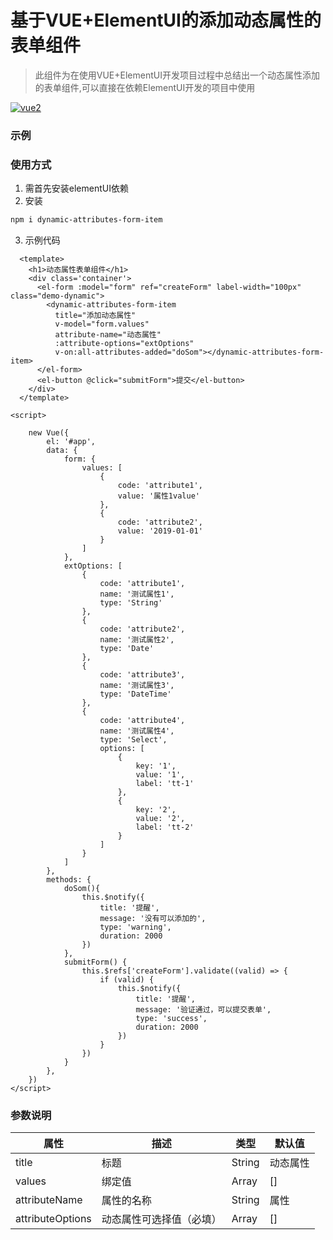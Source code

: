 # 基于VUE+ElementUI的添加动态属性的表单组件

> 此组件为在使用VUE+ElementUI开发项目过程中总结出一个动态属性添加的表单组件,可以直接在依赖ElementUI开发的项目中使用

 [![vue2](https://img.shields.io/badge/vue-2.x-brightgreen.svg)](https://vuejs.org/)



[示例地址]: https://shixw.github.io/dynamic-attributes-form-item/demo/



### 示例



### 使用方式

1. 需首先安装elementUI依赖
2. 安装

```bash
npm i dynamic-attributes-form-item
```

3. 示例代码

```vue
  <template>
    <h1>动态属性表单组件</h1>
    <div class='container'>
      <el-form :model="form" ref="createForm" label-width="100px" class="demo-dynamic">
        <dynamic-attributes-form-item
          title="添加动态属性"
          v-model="form.values"
          attribute-name="动态属性"
          :attribute-options="extOptions"
          v-on:all-attributes-added="doSom"></dynamic-attributes-form-item>
      </el-form>
      <el-button @click="submitForm">提交</el-button>
    </div>
  </template>

<script>

    new Vue({
        el: '#app',
        data: {
            form: {
                values: [
                    {
                        code: 'attribute1',
                        value: '属性1value'
                    },
                    {
                        code: 'attribute2',
                        value: '2019-01-01'
                    }
                ]
            },
            extOptions: [
                {
                    code: 'attribute1',
                    name: '测试属性1',
                    type: 'String'
                },
                {
                    code: 'attribute2',
                    name: '测试属性2',
                    type: 'Date'
                },
                {
                    code: 'attribute3',
                    name: '测试属性3',
                    type: 'DateTime'
                },
                {
                    code: 'attribute4',
                    name: '测试属性4',
                    type: 'Select',
                    options: [
                        {
                            key: '1',
                            value: '1',
                            label: 'tt-1'
                        },
                        {
                            key: '2',
                            value: '2',
                            label: 'tt-2'
                        }
                    ]
                }
            ]
        },
        methods: {
            doSom(){
                this.$notify({
                    title: '提醒',
                    message: '没有可以添加的',
                    type: 'warning',
                    duration: 2000
                })
            },
            submitForm() {
                this.$refs['createForm'].validate((valid) => {
                    if (valid) {
                        this.$notify({
                            title: '提醒',
                            message: '验证通过，可以提交表单',
                            type: 'success',
                            duration: 2000
                        })
                    }
                })
            }
        },
    })
</script>
```



### 参数说明

| 属性             | 描述                     | 类型   | 默认值   |
| ---------------- | ------------------------ | ------ | -------- |
| title            | 标题                     | String | 动态属性 |
| values           | 绑定值                   | Array  | []       |
| attributeName    | 属性的名称               | String | 属性     |
| attributeOptions | 动态属性可选择值（必填） | Array  | []       |

